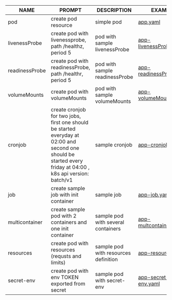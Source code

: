 | NAME | PROMPT | DESCRIPTION | EXAMPLE |
| -------- | -------- | -------- | -------- |
| pod | create pod resource | simple pod  | <a href="yaml/app.yaml" target="_blank">app.yaml</a> |
| livenessProbe | create pod with livenessprobe, path /healthz, period 5 | pod with sample livenessProbe | <a href="yaml/app-livenessProbe.yaml" target="_blank">app-livenessProbe.yaml</a> |
| readinessProbe | create pod with readinessProbe, path /healthr, period 5 | pod with sample readinessProbe | <a href="yaml/app-readinessProbe.yaml" target="_blank">app-readinessProbe.yaml</a> |
| volumeMounts | create pod with volumeMounts | pod with sample volumeMounts | <a href="yaml/app-volumeMounts.yaml" target="_blank">app-volumeMounts.yaml</a> |
| cronjob | create cronjob for two jobs, first one should be started everyday at 02:00 and second one should be started every friday at 04:00 , k8s api version: batch/v1 | sample cronjob | <a href="yaml/app-cronjob.yaml" target="_blank">app-cronjob.yaml</a> |
| job | create sample job with init container | sample job | <a href="yaml/app-job.yaml" target="_blank">app-job.yaml</a> |
| multicontainer | create sample pod with 2 containers and one init container | sample pod with several containers | <a href="yaml/app-multicontainer.yaml" target="_blank">app-multcontainer.yaml</a> |
| resources | create pod with resources (requsts and limits) | sample pod with resources definition | <a href="yaml/app-resources.yaml" target="_blank">app-resources.yaml</a> |
| secret-env | create pod with env TOKEN exported from secret | sample pod with secret-env | <a href="yaml/app-secret-env.yaml" target="_blank">app-secret-env.yaml</a> |